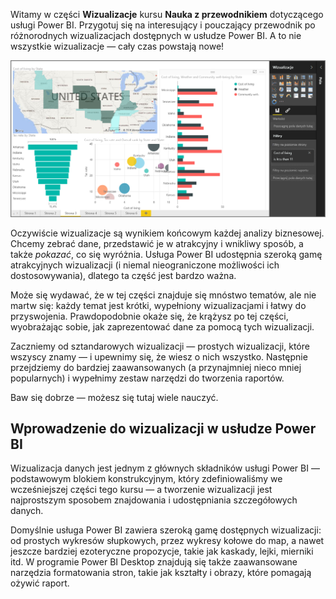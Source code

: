 Witamy w części **Wizualizacje** kursu **Nauka z przewodnikiem** dotyczącego usługi Power BI. Przygotuj się na interesujący i pouczający przewodnik po różnorodnych wizualizacjach dostępnych w usłudze Power BI. A to nie wszystkie wizualizacje — cały czas powstają nowe!

![](media/3-1-intro-visualizations/3-1_1.png)

Oczywiście wizualizacje są wynikiem końcowym każdej analizy biznesowej. Chcemy zebrać dane, przedstawić je w atrakcyjny i wnikliwy sposób, a także *pokazać*, co się wyróżnia. Usługa Power BI udostępnia szeroką gamę atrakcyjnych wizualizacji (i niemal nieograniczone możliwości ich dostosowywania), dlatego ta część jest bardzo ważna.

Może się wydawać, że w tej części znajduje się mnóstwo tematów, ale nie martw się: każdy temat jest krótki, wypełniony wizualizacjami i łatwy do przyswojenia. Prawdopodobnie okaże się, że krążysz po tej części, wyobrażając sobie, jak zaprezentować dane za pomocą tych wizualizacji.

Zaczniemy od sztandarowych wizualizacji — prostych wizualizacji, które wszyscy znamy — i upewnimy się, że wiesz o nich wszystko. Następnie przejdziemy do bardziej zaawansowanych (a przynajmniej nieco mniej popularnych) i wypełnimy zestaw narzędzi do tworzenia raportów.

Baw się dobrze — możesz się tutaj wiele nauczyć.

## <a name="introduction-to-visuals-in-power-bi"></a>Wprowadzenie do wizualizacji w usłudze Power BI
Wizualizacja danych jest jednym z głównych składników usługi Power BI — podstawowym blokiem konstrukcyjnym, który zdefiniowaliśmy we wcześniejszej części tego kursu — a tworzenie wizualizacji jest najprostszym sposobem znajdowania i udostępniania szczegółowych danych.

Domyślnie usługa Power BI zawiera szeroką gamę dostępnych wizualizacji: od prostych wykresów słupkowych, przez wykresy kołowe do map, a nawet jeszcze bardziej ezoteryczne propozycje, takie jak kaskady, lejki, mierniki itd. W programie Power BI Desktop znajdują się także zaawansowane narzędzia formatowania stron, takie jak kształty i obrazy, które pomagają ożywić raport.

